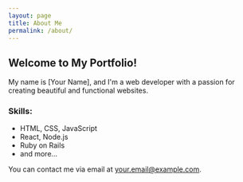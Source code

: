 ```yaml
---
layout: page
title: About Me
permalink: /about/
---
```


## Welcome to My Portfolio!

My name is [Your Name], and I'm a web developer with a passion for creating beautiful and functional websites.

### Skills:
- HTML, CSS, JavaScript
- React, Node.js
- Ruby on Rails
- and more...

You can contact me via email at [your.email@example.com](mailto:your.email@example.com).
